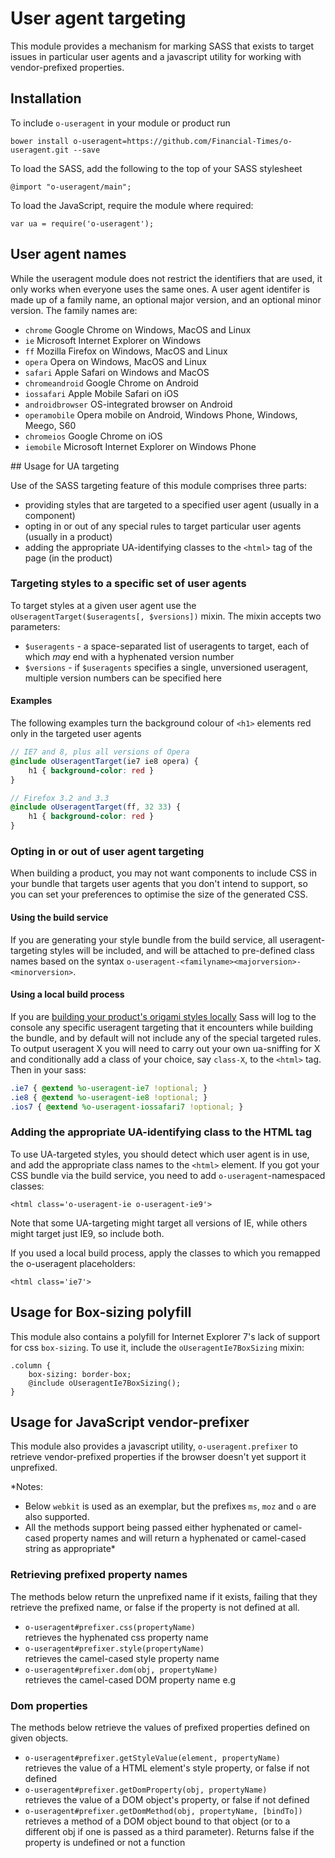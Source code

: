 # User agent targeting

This module provides a mechanism for marking SASS that exists to target issues in particular user agents and a javascript utility for working with vendor-prefixed properties.

## Installation

To include `o-useragent` in your module or product run

	bower install o-useragent=https://github.com/Financial-Times/o-useragent.git --save

To load the SASS, add the following to the top of your SASS stylesheet

	@import "o-useragent/main";

To load the JavaScript, require the module where required:

	var ua = require('o-useragent');

## User agent names

While the useragent module does not restrict the identifiers that are used, it only works when everyone uses the same ones.  A user agent identifer is made up of a family name, an optional major version, and an optional minor version.  The family names are:

* `chrome` Google Chrome on Windows, MacOS and Linux
* `ie` Microsoft Internet Explorer on Windows
* `ff` Mozilla Firefox on Windows, MacOS and Linux
* `opera` Opera on Windows, MacOS and Linux
* `safari` Apple Safari on Windows and MacOS
* `chromeandroid` Google Chrome on Android
* `iossafari` Apple Mobile Safari on iOS
* `androidbrowser` OS-integrated browser on Android
* `operamobile` Opera mobile on Android, Windows Phone, Windows, Meego, S60 
* `chromeios` Google Chrome on iOS
* `iemobile` Microsoft Internet Explorer on Windows Phone

## Usage for UA targeting

Use of the SASS targeting feature of this module comprises three parts: 

* providing styles that are targeted to a specified user agent (usually in a component)
* opting in or out of any special rules to target particular user agents (usually in a product)
* adding the appropriate UA-identifying classes to the `<html>` tag of the page (in the product)

### Targeting styles to a specific set of user agents

To target styles at a given user agent use the `oUseragentTarget($useragents[, $versions])` mixin. The mixin accepts two parameters:

 * `$useragents` - a space-separated list of useragents to target, each of which *may* end with a hyphenated version number
 * `$versions` - if `$useragents` specifies a single, unversioned useragent, multiple version numbers can be specified here

#### Examples

The following examples turn the background colour of `<h1>` elements red only in the targeted user agents

```scss
// IE7 and 8, plus all versions of Opera
@include oUseragentTarget(ie7 ie8 opera) {
	h1 { background-color: red }
}

// Firefox 3.2 and 3.3
@include oUseragentTarget(ff, 32 33) {
	h1 { background-color: red }
}
```


### Opting in or out of user agent targeting

When building a product, you may not want components to include CSS in your bundle that targets user agents that you don't intend to support, so you can set your preferences to optimise the size of the generated CSS.

#### Using the build service

If you are generating your style bundle from the build service, all useragent-targeting styles will be included, and will be attached to pre-defined class names based on the syntax `o-useragent-<familyname><majorversion>-<minorversion>`.

#### Using a local build process

If you are [building your product's origami styles locally](http://financial-times.github.io/ft-origami/docs/developer-guide/building-modules/) Sass will log to the console any specific useragent targeting that it encounters while building the bundle, and by default will not include any of the special targeted rules. To output useragent X you will need to carry out your own ua-sniffing for X and conditionally add a class of your choice, say `class-X`, to the `<html>` tag. Then in your sass:

```scss
.ie7 { @extend %o-useragent-ie7 !optional; }
.ie8 { @extend %o-useragent-ie8 !optional; }
.ios7 { @extend %o-useragent-iossafari7 !optional; }
```

### Adding the appropriate UA-identifying class to the HTML tag

To use UA-targeted styles, you should detect which user agent is in use, and add the appropriate class names to the `<html>` element.  If you got your CSS bundle via the build service, you need to add `o-useragent`-namespaced classes:

	<html class='o-useragent-ie o-useragent-ie9'>

Note that some UA-targeting might target all versions of IE, while others might target just IE9, so include both.

If you used a local build process, apply the classes to which you remapped the o-useragent placeholders:

	<html class='ie7'>

## Usage for Box-sizing polyfill

This module also contains a polyfill for Internet Explorer 7's lack of support for css `box-sizing`. To use it, include the `oUseragentIe7BoxSizing` mixin:

    .column {
		box-sizing: border-box;
		@include oUseragentIe7BoxSizing();
    }

## Usage for JavaScript vendor-prefixer

This module also provides a javascript utility, `o-useragent.prefixer` to retrieve vendor-prefixed properties if the browser doesn't yet support it unprefixed.

*Notes: 
* Below `webkit` is used as an exemplar, but the prefixes `ms`, `moz` and `o` are also supported. 
* All the methods support being passed either hyphenated or camel-cased property names and will return a hyphenated or camel-cased string as appropriate*

### Retrieving prefixed property names

The methods below return the unprefixed name if it exists, failing that they retrieve the prefixed name, or false if the property is not defined at all.

* `o-useragent#prefixer.css(propertyName)`  
retrieves the hyphenated css property name
* `o-useragent#prefixer.style(propertyName)`  
retrieves the camel-cased style property name
* `o-useragent#prefixer.dom(obj, propertyName)`  
retrieves the camel-cased DOM property name e.g

### Dom properties

The methods below retrieve the values of prefixed properties defined on given objects. 

* `o-useragent#prefixer.getStyleValue(element, propertyName)`  
retrieves the value of a HTML element's style property, or false if not defined
* `o-useragent#prefixer.getDomProperty(obj, propertyName)`  
retrieves the value of a DOM object's property, or false if not defined
* `o-useragent#prefixer.getDomMethod(obj, propertyName, [bindTo])`  
retrieves a method of a DOM object bound to that object (or to a different obj if one is passed as a third parameter). Returns false if the property is undefined or not a function